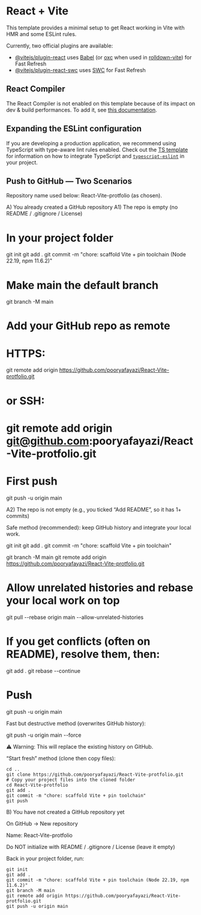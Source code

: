 # React + Vite

This template provides a minimal setup to get React working in Vite with HMR and some ESLint rules.

Currently, two official plugins are available:

- [@vitejs/plugin-react](https://github.com/vitejs/vite-plugin-react/blob/main/packages/plugin-react) uses [Babel](https://babeljs.io/) (or [oxc](https://oxc.rs) when used in [rolldown-vite](https://vite.dev/guide/rolldown)) for Fast Refresh
- [@vitejs/plugin-react-swc](https://github.com/vitejs/vite-plugin-react/blob/main/packages/plugin-react-swc) uses [SWC](https://swc.rs/) for Fast Refresh

## React Compiler

The React Compiler is not enabled on this template because of its impact on dev & build performances. To add it, see [this documentation](https://react.dev/learn/react-compiler/installation).

## Expanding the ESLint configuration

If you are developing a production application, we recommend using TypeScript with type-aware lint rules enabled. Check out the [TS template](https://github.com/vitejs/vite/tree/main/packages/create-vite/template-react-ts) for information on how to integrate TypeScript and [`typescript-eslint`](https://typescript-eslint.io) in your project.


## Push to GitHub — Two Scenarios

Repository name used below: React-Vite-protfolio (as chosen).

A) You already created a GitHub repository
A1) The repo is empty (no README / .gitignore / License)
# In your project folder
git init
git add .
git commit -m "chore: scaffold Vite + pin toolchain (Node 22.19, npm 11.6.2)"

# Make main the default branch
git branch -M main

# Add your GitHub repo as remote
# HTTPS:
git remote add origin https://github.com/pooryafayazi/React-Vite-protfolio.git
# or SSH:
# git remote add origin git@github.com:pooryafayazi/React-Vite-protfolio.git

# First push
git push -u origin main

A2) The repo is not empty (e.g., you ticked “Add README”, so it has 1+ commits)

Safe method (recommended): keep GitHub history and integrate your local work.

git init
git add .
git commit -m "chore: scaffold Vite + pin toolchain"

git branch -M main
git remote add origin https://github.com/pooryafayazi/React-Vite-protfolio.git

# Allow unrelated histories and rebase your local work on top
git pull --rebase origin main --allow-unrelated-histories

# If you get conflicts (often on README), resolve them, then:
git add .
git rebase --continue

# Push
git push -u origin main


Fast but destructive method (overwrites GitHub history):

git push -u origin main --force


⚠️ Warning: This will replace the existing history on GitHub.

“Start fresh” method (clone then copy files):

    cd ..
    git clone https://github.com/pooryafayazi/React-Vite-protfolio.git
    # Copy your project files into the cloned folder
    cd React-Vite-protfolio
    git add .
    git commit -m "chore: scaffold Vite + pin toolchain"
    git push

B) You have not created a GitHub repository yet

On GitHub → New repository

Name: React-Vite-protfolio

Do NOT initialize with README / .gitignore / License (leave it empty)

Back in your project folder, run:

    git init
    git add .
    git commit -m "chore: scaffold Vite + pin toolchain (Node 22.19, npm 11.6.2)"
    git branch -M main
    git remote add origin https://github.com/pooryafayazi/React-Vite-protfolio.git
    git push -u origin main
